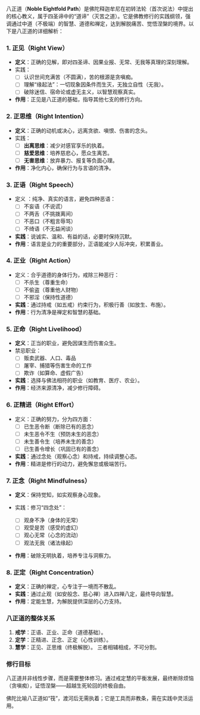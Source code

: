 八正道（**Noble Eightfold Path**）是佛陀释迦牟尼在初转法轮（首次说法）中提出的核心教义，属于四圣谛中的“道谛”（灭苦之道）。它是佛教修行的实践纲领，强调通过中道（不极端）的智慧、道德和禅定，达到解脱痛苦、觉悟涅槃的境界。以下是八正道的详细解析：

### **1. 正见（Right View）**

- **定义**：正确的见解，即对四圣谛、因果业报、无常、无我等真理的深刻理解。
- 实践：
  - [ ] 认识世间充满苦（不圆满），苦的根源是贪嗔痴。
  - [ ] 理解“缘起法”：一切现象因条件而生灭，无独立自性（无我）。
  - [ ] 破除迷信、宿命论或虚无主义，以智慧观察真实。
- **作用**：正见是八正道的基础，指导其他七支的修行方向。

### **2. 正思维（Right Intention）**

- **定义**：正确的动机或决心，远离贪欲、嗔恨、伤害的念头。
- 实践：
  - [ ] **出离思维**：减少对感官享乐的执着。
  - [ ] **慈爱思维**：培养慈悲心，愿众生离苦。
  - [ ] **无害思维**：放弃暴力、报复等负面心理。
- **作用**：净化内心，确保行为与言语的清净。

### **3. 正语（Right Speech）**

- 定义 ：纯净、真实的语言，避免四种恶语：
  - [ ] 不妄语（不说谎）
  - [ ] 不两舌（不挑拨离间）
  - [ ] 不恶口（不粗言辱骂）
  - [ ] 不绮语（不无益闲谈）
- **实践**：说诚实、温和、有益的话，必要时保持沉默。
- **作用**：语言是业力的重要部分，正语能减少人际冲突，积累善业。

### **4. 正业（Right Action）**

- 定义：合乎道德的身体行为，戒除三种恶行：
  - [ ] 不杀生（尊重生命）
  - [ ] 不偷盗（尊重他人财物）
  - [ ] 不邪淫（保持性道德）
- **实践**：通过持戒（如五戒）约束行为，积极行善（如放生、布施）。
- **作用**：行为清净是禅定和智慧的基础。

### **5. 正命（Right Livelihood）**

- **定义**：正当的职业，避免因谋生而伤害众生。
- 禁忌职业：
  - [ ] 贩卖武器、人口、毒品
  - [ ] 屠宰、捕猎等伤害生命的工作
  - [ ] 欺诈（如算命、虚假广告）
- **实践**：选择与佛法相符的职业（如教育、医疗、农业）。
- **作用**：经济来源清净，减少修行障碍。

### **6. 正精进（Right Effort）**

- 定义：正确的努力，分为四方面：
  - [ ] 已生恶令断（断除已有的恶念）
  - [ ] 未生恶令不生（预防未生的恶念）
  - [ ] 未生善令生（培养未生的善念）
  - [ ] 已生善令增长（巩固已有的善念）
- **实践**：通过念处（观察心念）和持戒，持续调整心态。
- **作用**：精进是修行的动力，避免懈怠或极端苦行。

### **7. 正念（Right Mindfulness）**

- **定义**：保持觉知，如实观察身心现象。

- 实践：修习“四念处”：

  - [ ] 观身不净（身体的无常）
  - [ ] 观受是苦（感受的虚幻）
  - [ ] 观心无常（心念的流动）
  - [ ] 观法无我（诸法缘起）
  
- **作用**：破除无明执着，培养专注与洞察力。

### **8. 正定（Right Concentration）**

- **定义**：正确的禅定，心专注于一境而不散乱。
- **实践**：通过止观（如安般念、慈心禅）进入四禅八定，最终导向智慧。
- **作用**：定能生慧，为解脱提供深层的心力支持。

### **八正道的整体关系**

1. **戒学**：正语、正业、正命（道德基础）。
2. **定学**：正精进、正念、正定（心性训练）。
3. **慧学**：正见、正思维（终极解脱）。 三者相辅相成，不可分割。

### **修行目标**

八正道并非线性步骤，而是需要整体修习。通过戒定慧的平衡发展，最终断除烦恼（贪嗔痴），证悟涅槃——超越生死轮回的终极自由。

佛陀比喻八正道如“筏”，渡河后无需执着；它是工具而非教条，需在实践中灵活运用。
